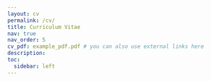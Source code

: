 ```yaml
---
layout: cv
permalink: /cv/
title: Curriculum Vitae
nav: true
nav_order: 5
cv_pdf: example_pdf.pdf # you can also use external links here
description:
toc:
  sidebar: left
---
```

